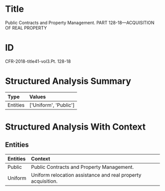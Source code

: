 # Title

 Public Contracts and Property Management. PART 128-18—ACQUISITION OF REAL PROPERTY


# ID

 CFR-2018-title41-vol3.Pt. 128-18


# Structured Analysis Summary

| Type     | Values                |
|:---------|:----------------------|
| Entities | ['Uniform', 'Public'] |


# Structured Analysis With Context

 


## Entities

| Entities   | Context                                                       |
|:-----------|:--------------------------------------------------------------|
| Public     | Public  Contracts and Property Management.                    |
| Uniform    | Uniform  relocation assistance and real property acquisition. |


